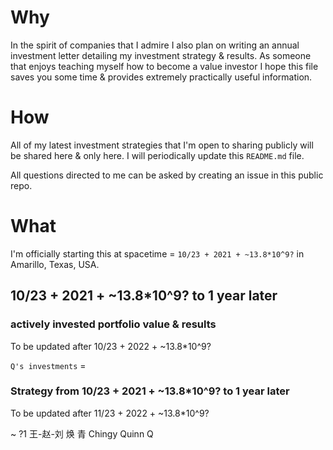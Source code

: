 # Why
In the spirit of companies that I
admire I also plan on writing an annual investment letter detailing my
investment strategy & results. As someone that enjoys teaching myself how to
become a value investor I hope this file saves you some time & provides
extremely practically useful information.

# How
All of my latest investment strategies that I'm open to sharing publicly will be
shared here & only here. I will periodically update this `README.md` file.

All questions directed to me can be asked by creating an issue in this public
repo.

# What

I'm officially starting this at spacetime = `10/23 + 2021 + ~13.8*10^9?` in
Amarillo, Texas, USA.

## 10/23 + 2021 + ~13.8*10^9? to 1 year later

### actively invested portfolio value & results
To be updated after 10/23 + 2022 + ~13.8*10^9?

`Q's investments` =

### Strategy from 10/23 + 2021 + ~13.8*10^9? to 1 year later
To be updated after 11/23 + 2022 + ~13.8*10^9?

~ ?1 王-赵-刘 焕 青 Chingy Quinn Q
